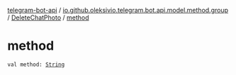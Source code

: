 [telegram-bot-api](../../index.md) / [io.github.oleksivio.telegram.bot.api.model.method.group](../index.md) / [DeleteChatPhoto](index.md) / [method](./method.md)

# method

`val method: `[`String`](https://kotlinlang.org/api/latest/jvm/stdlib/kotlin/-string/index.html)